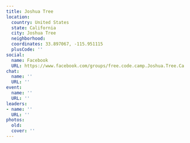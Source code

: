 ```yaml
---
title: Joshua Tree
location:
  country: United States
  state: California
  city: Joshua Tree
  neighborhood: 
  coordinates: 33.897067, -115.951115
  plusCode: ''
social:
  name: Facebook
  URL: https://www.facebook.com/groups/free.code.camp.Joshua.Tree.Ca
chat:
  name: ''
  URL: ''
event:
  name: ''
  URL: ''
leaders:
- name: ''
  URL: ''
photos:
  old: 
  cover: ''
---
```

